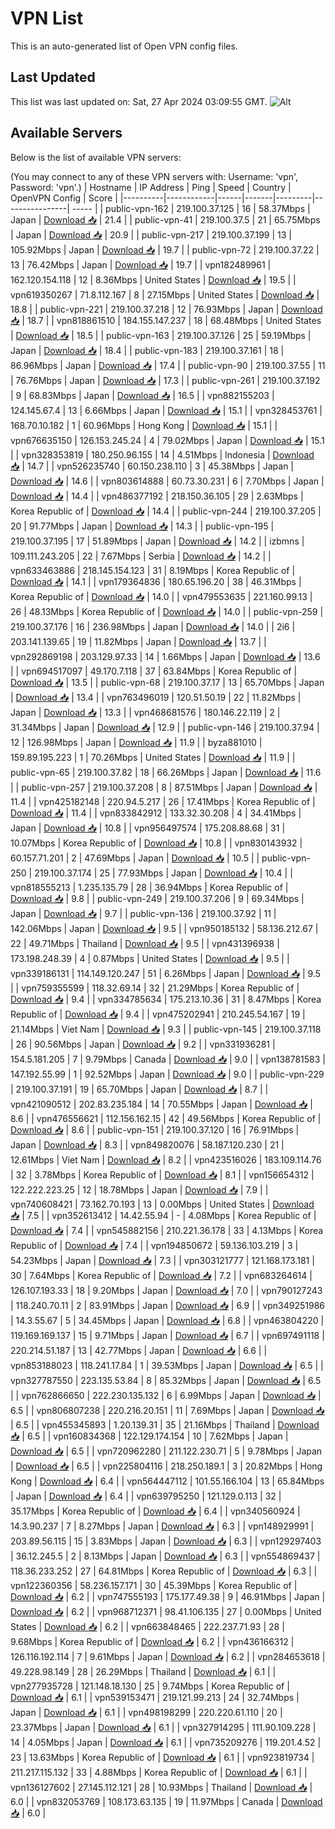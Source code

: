 # VPN List

This is an auto-generated list of Open VPN config files.

## Last Updated

This list was last updated on: Sat, 27 Apr 2024 03:09:55 GMT.
![Alt](https://repobeats.axiom.co/api/embed/186b98318ef1479477931607c1ad7d823f12451f.svg "Repobeats analytics image")

## Available Servers

Below is the list of available VPN servers:

(You may connect to any of these VPN servers with: Username: 'vpn', Password: 'vpn'.)
| Hostname | IP Address | Ping | Speed | Country | OpenVPN Config | Score |
|----------|------------|------|-------|---------|----------------| ----- |
| public-vpn-162 | 219.100.37.125 | 16 | 58.37Mbps | Japan | [Download 📥](./configs/server_0_JP.ovpn) | 21.4 |
| public-vpn-41 | 219.100.37.5 | 21 | 65.75Mbps | Japan | [Download 📥](./configs/server_1_JP.ovpn) | 20.9 |
| public-vpn-217 | 219.100.37.199 | 13 | 105.92Mbps | Japan | [Download 📥](./configs/server_2_JP.ovpn) | 19.7 |
| public-vpn-72 | 219.100.37.22 | 13 | 76.42Mbps | Japan | [Download 📥](./configs/server_3_JP.ovpn) | 19.7 |
| vpn182489961 | 162.120.154.118 | 12 | 8.36Mbps | United States | [Download 📥](./configs/server_4_US.ovpn) | 19.5 |
| vpn619350267 | 71.8.112.167 | 8 | 27.15Mbps | United States | [Download 📥](./configs/server_5_US.ovpn) | 18.8 |
| public-vpn-221 | 219.100.37.218 | 12 | 76.93Mbps | Japan | [Download 📥](./configs/server_6_JP.ovpn) | 18.7 |
| vpn818861510 | 184.155.147.237 | 18 | 68.48Mbps | United States | [Download 📥](./configs/server_7_US.ovpn) | 18.5 |
| public-vpn-163 | 219.100.37.126 | 25 | 59.19Mbps | Japan | [Download 📥](./configs/server_8_JP.ovpn) | 18.4 |
| public-vpn-183 | 219.100.37.161 | 18 | 86.96Mbps | Japan | [Download 📥](./configs/server_9_JP.ovpn) | 17.4 |
| public-vpn-90 | 219.100.37.55 | 11 | 76.76Mbps | Japan | [Download 📥](./configs/server_10_JP.ovpn) | 17.3 |
| public-vpn-261 | 219.100.37.192 | 9 | 68.83Mbps | Japan | [Download 📥](./configs/server_11_JP.ovpn) | 16.5 |
| vpn882155203 | 124.145.67.4 | 13 | 6.66Mbps | Japan | [Download 📥](./configs/server_12_JP.ovpn) | 15.1 |
| vpn328453761 | 168.70.10.182 | 1 | 60.96Mbps | Hong Kong | [Download 📥](./configs/server_13_HK.ovpn) | 15.1 |
| vpn676635150 | 126.153.245.24 | 4 | 79.02Mbps | Japan | [Download 📥](./configs/server_14_JP.ovpn) | 15.1 |
| vpn328353819 | 180.250.96.155 | 14 | 4.51Mbps | Indonesia | [Download 📥](./configs/server_15_ID.ovpn) | 14.7 |
| vpn526235740 | 60.150.238.110 | 3 | 45.38Mbps | Japan | [Download 📥](./configs/server_16_JP.ovpn) | 14.6 |
| vpn803614888 | 60.73.30.231 | 6 | 7.70Mbps | Japan | [Download 📥](./configs/server_17_JP.ovpn) | 14.4 |
| vpn486377192 | 218.150.36.105 | 29 | 2.63Mbps | Korea Republic of | [Download 📥](./configs/server_18_KR.ovpn) | 14.4 |
| public-vpn-244 | 219.100.37.205 | 20 | 91.77Mbps | Japan | [Download 📥](./configs/server_19_JP.ovpn) | 14.3 |
| public-vpn-195 | 219.100.37.195 | 17 | 51.89Mbps | Japan | [Download 📥](./configs/server_20_JP.ovpn) | 14.2 |
| izbmns | 109.111.243.205 | 22 | 7.67Mbps | Serbia | [Download 📥](./configs/server_21_RS.ovpn) | 14.2 |
| vpn633463886 | 218.145.154.123 | 31 | 8.19Mbps | Korea Republic of | [Download 📥](./configs/server_22_KR.ovpn) | 14.1 |
| vpn179364836 | 180.65.196.20 | 38 | 46.31Mbps | Korea Republic of | [Download 📥](./configs/server_23_KR.ovpn) | 14.0 |
| vpn479553635 | 221.160.99.13 | 26 | 48.13Mbps | Korea Republic of | [Download 📥](./configs/server_24_KR.ovpn) | 14.0 |
| public-vpn-259 | 219.100.37.176 | 16 | 236.98Mbps | Japan | [Download 📥](./configs/server_25_JP.ovpn) | 14.0 |
| 2i6 | 203.141.139.65 | 19 | 11.82Mbps | Japan | [Download 📥](./configs/server_26_JP.ovpn) | 13.7 |
| vpn292869198 | 203.129.97.33 | 14 | 1.66Mbps | Japan | [Download 📥](./configs/server_27_JP.ovpn) | 13.6 |
| vpn694517097 | 49.170.7.118 | 37 | 63.84Mbps | Korea Republic of | [Download 📥](./configs/server_28_KR.ovpn) | 13.5 |
| public-vpn-68 | 219.100.37.17 | 13 | 65.70Mbps | Japan | [Download 📥](./configs/server_29_JP.ovpn) | 13.4 |
| vpn763496019 | 120.51.50.19 | 22 | 11.82Mbps | Japan | [Download 📥](./configs/server_30_JP.ovpn) | 13.3 |
| vpn468681576 | 180.146.22.119 | 2 | 31.34Mbps | Japan | [Download 📥](./configs/server_31_JP.ovpn) | 12.9 |
| public-vpn-146 | 219.100.37.94 | 12 | 126.98Mbps | Japan | [Download 📥](./configs/server_32_JP.ovpn) | 11.9 |
| byza881010 | 159.89.195.223 | 1 | 70.26Mbps | United States | [Download 📥](./configs/server_33_US.ovpn) | 11.9 |
| public-vpn-65 | 219.100.37.82 | 18 | 66.26Mbps | Japan | [Download 📥](./configs/server_34_JP.ovpn) | 11.6 |
| public-vpn-257 | 219.100.37.208 | 8 | 87.51Mbps | Japan | [Download 📥](./configs/server_35_JP.ovpn) | 11.4 |
| vpn425182148 | 220.94.5.217 | 26 | 17.41Mbps | Korea Republic of | [Download 📥](./configs/server_36_KR.ovpn) | 11.4 |
| vpn833842912 | 133.32.30.208 | 4 | 34.41Mbps | Japan | [Download 📥](./configs/server_37_JP.ovpn) | 10.8 |
| vpn956497574 | 175.208.88.68 | 31 | 10.07Mbps | Korea Republic of | [Download 📥](./configs/server_38_KR.ovpn) | 10.8 |
| vpn830143932 | 60.157.71.201 | 2 | 47.69Mbps | Japan | [Download 📥](./configs/server_39_JP.ovpn) | 10.5 |
| public-vpn-250 | 219.100.37.174 | 25 | 77.93Mbps | Japan | [Download 📥](./configs/server_40_JP.ovpn) | 10.4 |
| vpn818555213 | 1.235.135.79 | 28 | 36.94Mbps | Korea Republic of | [Download 📥](./configs/server_41_KR.ovpn) | 9.8 |
| public-vpn-249 | 219.100.37.206 | 9 | 69.34Mbps | Japan | [Download 📥](./configs/server_42_JP.ovpn) | 9.7 |
| public-vpn-136 | 219.100.37.92 | 11 | 142.06Mbps | Japan | [Download 📥](./configs/server_43_JP.ovpn) | 9.5 |
| vpn950185132 | 58.136.212.67 | 22 | 49.71Mbps | Thailand | [Download 📥](./configs/server_44_TH.ovpn) | 9.5 |
| vpn431396938 | 173.198.248.39 | 4 | 0.87Mbps | United States | [Download 📥](./configs/server_45_US.ovpn) | 9.5 |
| vpn339186131 | 114.149.120.247 | 51 | 6.26Mbps | Japan | [Download 📥](./configs/server_46_JP.ovpn) | 9.5 |
| vpn759355599 | 118.32.69.14 | 32 | 21.29Mbps | Korea Republic of | [Download 📥](./configs/server_47_KR.ovpn) | 9.4 |
| vpn334785634 | 175.213.10.36 | 31 | 8.47Mbps | Korea Republic of | [Download 📥](./configs/server_48_KR.ovpn) | 9.4 |
| vpn475202941 | 210.245.54.167 | 19 | 21.14Mbps | Viet Nam | [Download 📥](./configs/server_49_VN.ovpn) | 9.3 |
| public-vpn-145 | 219.100.37.118 | 26 | 90.56Mbps | Japan | [Download 📥](./configs/server_50_JP.ovpn) | 9.2 |
| vpn331936281 | 154.5.181.205 | 7 | 9.79Mbps | Canada | [Download 📥](./configs/server_51_CA.ovpn) | 9.0 |
| vpn138781583 | 147.192.55.99 | 1 | 92.52Mbps | Japan | [Download 📥](./configs/server_52_JP.ovpn) | 9.0 |
| public-vpn-229 | 219.100.37.191 | 19 | 65.70Mbps | Japan | [Download 📥](./configs/server_53_JP.ovpn) | 8.7 |
| vpn421090512 | 202.83.235.184 | 14 | 70.55Mbps | Japan | [Download 📥](./configs/server_54_JP.ovpn) | 8.6 |
| vpn476556621 | 112.156.162.15 | 42 | 49.56Mbps | Korea Republic of | [Download 📥](./configs/server_55_KR.ovpn) | 8.6 |
| public-vpn-151 | 219.100.37.120 | 16 | 76.91Mbps | Japan | [Download 📥](./configs/server_56_JP.ovpn) | 8.3 |
| vpn849820076 | 58.187.120.230 | 21 | 12.61Mbps | Viet Nam | [Download 📥](./configs/server_57_VN.ovpn) | 8.2 |
| vpn423516026 | 183.109.114.76 | 32 | 3.78Mbps | Korea Republic of | [Download 📥](./configs/server_58_KR.ovpn) | 8.1 |
| vpn156654312 | 122.222.223.25 | 12 | 18.78Mbps | Japan | [Download 📥](./configs/server_59_JP.ovpn) | 7.9 |
| vpn740608421 | 73.162.70.193 | 13 | 0.00Mbps | United States | [Download 📥](./configs/server_60_US.ovpn) | 7.5 |
| vpn352613412 | 14.42.55.94 | - | 4.08Mbps | Korea Republic of | [Download 📥](./configs/server_61_KR.ovpn) | 7.4 |
| vpn545882156 | 210.221.36.178 | 33 | 4.13Mbps | Korea Republic of | [Download 📥](./configs/server_62_KR.ovpn) | 7.4 |
| vpn194850672 | 59.136.103.219 | 3 | 54.23Mbps | Japan | [Download 📥](./configs/server_63_JP.ovpn) | 7.3 |
| vpn303121777 | 121.168.173.181 | 30 | 7.64Mbps | Korea Republic of | [Download 📥](./configs/server_64_KR.ovpn) | 7.2 |
| vpn683264614 | 126.107.193.33 | 18 | 9.20Mbps | Japan | [Download 📥](./configs/server_65_JP.ovpn) | 7.0 |
| vpn790127243 | 118.240.70.11 | 2 | 83.91Mbps | Japan | [Download 📥](./configs/server_66_JP.ovpn) | 6.9 |
| vpn349251986 | 14.3.55.67 | 5 | 34.45Mbps | Japan | [Download 📥](./configs/server_67_JP.ovpn) | 6.8 |
| vpn463804220 | 119.169.169.137 | 15 | 9.71Mbps | Japan | [Download 📥](./configs/server_68_JP.ovpn) | 6.7 |
| vpn697491118 | 220.214.51.187 | 13 | 42.77Mbps | Japan | [Download 📥](./configs/server_69_JP.ovpn) | 6.6 |
| vpn853188023 | 118.241.17.84 | 1 | 39.53Mbps | Japan | [Download 📥](./configs/server_70_JP.ovpn) | 6.5 |
| vpn327787550 | 223.135.53.84 | 8 | 85.32Mbps | Japan | [Download 📥](./configs/server_71_JP.ovpn) | 6.5 |
| vpn762866650 | 222.230.135.132 | 6 | 6.99Mbps | Japan | [Download 📥](./configs/server_72_JP.ovpn) | 6.5 |
| vpn806807238 | 220.216.20.151 | 11 | 7.69Mbps | Japan | [Download 📥](./configs/server_73_JP.ovpn) | 6.5 |
| vpn455345893 | 1.20.139.31 | 35 | 21.16Mbps | Thailand | [Download 📥](./configs/server_74_TH.ovpn) | 6.5 |
| vpn160834368 | 122.129.174.154 | 10 | 7.62Mbps | Japan | [Download 📥](./configs/server_75_JP.ovpn) | 6.5 |
| vpn720962280 | 211.122.230.71 | 5 | 9.78Mbps | Japan | [Download 📥](./configs/server_76_JP.ovpn) | 6.5 |
| vpn225804116 | 218.250.189.1 | 3 | 20.82Mbps | Hong Kong | [Download 📥](./configs/server_77_HK.ovpn) | 6.4 |
| vpn564447112 | 101.55.166.104 | 13 | 65.84Mbps | Japan | [Download 📥](./configs/server_78_JP.ovpn) | 6.4 |
| vpn639795250 | 121.129.0.113 | 32 | 35.17Mbps | Korea Republic of | [Download 📥](./configs/server_79_KR.ovpn) | 6.4 |
| vpn340560924 | 14.3.90.237 | 7 | 8.27Mbps | Japan | [Download 📥](./configs/server_80_JP.ovpn) | 6.3 |
| vpn148929991 | 203.89.56.115 | 15 | 3.83Mbps | Japan | [Download 📥](./configs/server_81_JP.ovpn) | 6.3 |
| vpn129297403 | 36.12.245.5 | 2 | 8.13Mbps | Japan | [Download 📥](./configs/server_82_JP.ovpn) | 6.3 |
| vpn554869437 | 118.36.233.252 | 27 | 64.81Mbps | Korea Republic of | [Download 📥](./configs/server_83_KR.ovpn) | 6.3 |
| vpn122360356 | 58.236.157.171 | 30 | 45.39Mbps | Korea Republic of | [Download 📥](./configs/server_84_KR.ovpn) | 6.2 |
| vpn747555193 | 175.177.49.38 | 9 | 46.91Mbps | Japan | [Download 📥](./configs/server_85_JP.ovpn) | 6.2 |
| vpn968712371 | 98.41.106.135 | 27 | 0.00Mbps | United States | [Download 📥](./configs/server_86_US.ovpn) | 6.2 |
| vpn663848465 | 222.237.71.93 | 28 | 9.68Mbps | Korea Republic of | [Download 📥](./configs/server_87_KR.ovpn) | 6.2 |
| vpn436166312 | 126.116.192.114 | 7 | 9.61Mbps | Japan | [Download 📥](./configs/server_88_JP.ovpn) | 6.2 |
| vpn284653618 | 49.228.98.149 | 28 | 26.29Mbps | Thailand | [Download 📥](./configs/server_89_TH.ovpn) | 6.1 |
| vpn277935728 | 121.148.18.130 | 25 | 9.74Mbps | Korea Republic of | [Download 📥](./configs/server_90_KR.ovpn) | 6.1 |
| vpn539153471 | 219.121.99.213 | 24 | 32.74Mbps | Japan | [Download 📥](./configs/server_91_JP.ovpn) | 6.1 |
| vpn498198299 | 220.220.61.110 | 20 | 23.37Mbps | Japan | [Download 📥](./configs/server_92_JP.ovpn) | 6.1 |
| vpn327914295 | 111.90.109.228 | 14 | 4.05Mbps | Japan | [Download 📥](./configs/server_93_JP.ovpn) | 6.1 |
| vpn735209276 | 119.201.4.52 | 23 | 13.63Mbps | Korea Republic of | [Download 📥](./configs/server_94_KR.ovpn) | 6.1 |
| vpn923819734 | 211.217.115.132 | 33 | 4.88Mbps | Korea Republic of | [Download 📥](./configs/server_95_KR.ovpn) | 6.1 |
| vpn136127602 | 27.145.112.121 | 28 | 10.93Mbps | Thailand | [Download 📥](./configs/server_96_TH.ovpn) | 6.0 |
| vpn832053769 | 108.173.63.135 | 19 | 11.97Mbps | Canada | [Download 📥](./configs/server_97_CA.ovpn) | 6.0 |
